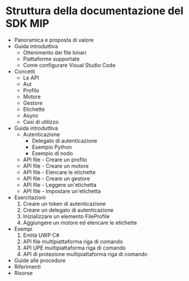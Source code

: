 # <a name="mip-sdk-docs-outline"></a>Struttura della documentazione del SDK MIP

* Panoramica e proposta di valore 
* Guida introduttiva
  * Ottenimento dei file binari
  * Piattaforme supportate
  * Come configurare Visual Studio Code
* Concetti
  * Le API
  * Aut
  * Profilo
  * Motore
  * Gestore
  * Etichette
  * Async
  * Casi di utilizzo
* Guida introduttiva
  * Autenticazione
    * Delegato di autenticazione
    * Esempio Python
    * Esempio di nodo
  * API file - Creare un profilo
  * API file - Creare un motore
  * API file - Elencare le etichette
  * API file - Creare un gestore
  * API file - Leggere un'etichetta
  * API file - Impostare un'etichetta
* Esercitazioni
  1. Creare un token di autenticazione
  1. Creare un delegato di autenticazione
  1. Inizializzare un elemento FileProfile
  1. Aggiungere un motore ed elencare le etichette
* Esempi
  1. Entità UWP C#
  1. API file multipiattaforma riga di comando
  1. API UPE multipiattaforma riga di comando
  1. API di protezione multipiattaforma riga di comando
* Guide alle procedure
* Riferimenti
* Risorse